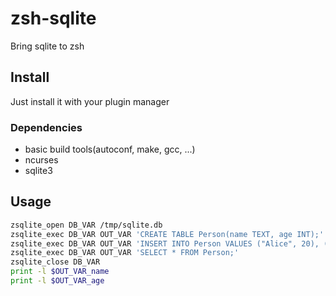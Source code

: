 # zsh-sqlite

Bring sqlite to zsh

## Install

Just install it with your plugin manager

### Dependencies

- basic build tools(autoconf, make, gcc, ...)
- ncurses
- sqlite3

## Usage

```zsh
zsqlite_open DB_VAR /tmp/sqlite.db
zsqlite_exec DB_VAR OUT_VAR 'CREATE TABLE Person(name TEXT, age INT);'
zsqlite_exec DB_VAR OUT_VAR 'INSERT INTO Person VALUES ("Alice", 20), ("Bob", 21);'
zsqlite_exec DB_VAR OUT_VAR 'SELECT * FROM Person;'
zsqlite_close DB_VAR
print -l $OUT_VAR_name
print -l $OUT_VAR_age
```
